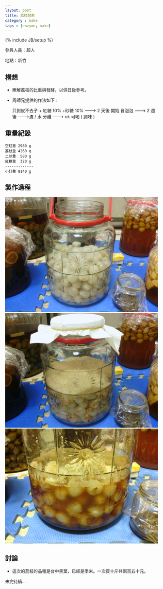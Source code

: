 ```yaml
---
layout: post
title: 荔枝酵素
category : make
tags : [enzyme, make]
---
```

{% include JB/setup %}

參與人員：超人

地點：新竹

## 構想

* 瞭解荔枝的比重與發酵，以供日後參考。
* 周師兄提供的作法如下：

    只剝皮不去子 + 紅糖 10% +砂糖 10%
    ---> 2 天後 開始 冒泡泡 --->  2 週 後
    --->渣 / 水 分離  --->  ok 可喝 ( 調味 )

## 重量紀錄

    空缸重 2980 g
    荔枝重 4260 g
    二砂重  580 g
    紅糖重  320 g
    -------------
    小計重 8140 g

## 製作過程

![Alt](/img/make/2013-06-29/IMG_20130629_144201.jpg)
![Alt](/img/make/2013-06-29/IMG_20130629_144756.jpg)
![Alt](/img/make/2013-06-29/IMG_20130630_213855.jpg)

## 討論

* 這次的荔枝的品種是台中黑葉，已經是季末。一次買十斤共兩百五十元。

未完待續...

